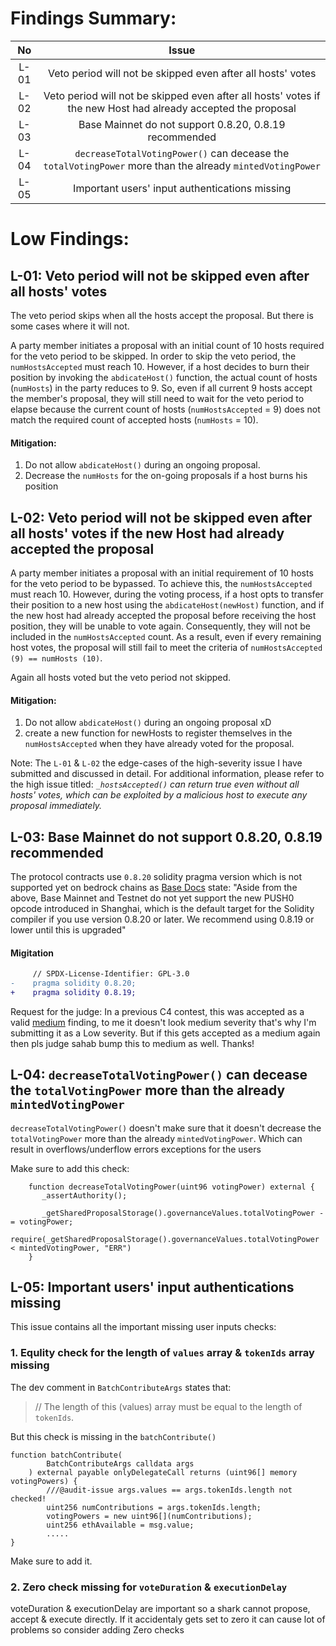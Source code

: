 # Findings Summary:
| No | Issue |
| :-----: | :-----: |
| L-01 | Veto period will not be skipped even after all hosts' votes |
| L-02 | Veto period will not be skipped even after all hosts' votes if the new Host had already accepted the proposal |
| L-03 | Base Mainnet do not support 0.8.20, 0.8.19 recommended |
| L-04 | `decreaseTotalVotingPower()` can decease the `totalVotingPower` more than the already `mintedVotingPower` |
| L-05 | Important users' input authentications missing |

# Low Findings:

## L-01: Veto period will not be skipped even after all hosts' votes
The veto period skips when all the hosts accept the proposal. But there is some cases where it will not.

A party member initiates a proposal with an initial count of 10 hosts required for the veto period to be skipped. In order to skip the veto period, the `numHostsAccepted` must reach 10. However, if a host decides to burn their position by invoking the `abdicateHost()` function, the actual count of hosts (`numHosts`) in the party reduces to 9. So, even if all current 9 hosts accept the member's proposal, they will still need to wait for the veto period to elapse because the current count of hosts (`numHostsAccepted` = 9) does not match the required count of accepted hosts (`numHosts` = 10).

#### Mitigation:
1. Do not allow `abdicateHost()` during an ongoing proposal.
2. Decrease the `numHosts` for the on-going proposals if a host burns his position

## L-02: Veto period will not be skipped even after all hosts' votes if the new Host had already accepted the proposal
A party member initiates a proposal with an initial requirement of 10 hosts for the veto period to be bypassed. To achieve this, the `numHostsAccepted` must reach 10. However, during the voting process, if a host opts to transfer their position to a new host using the `abdicateHost(newHost)` function, and if the new host had already accepted the proposal before receiving the host position, they will be unable to vote again. Consequently, they will not be included in the `numHostsAccepted` count. As a result, even if every remaining host votes, the proposal will still fail to meet the criteria of `numHostsAccepted (9) == numHosts (10)`.

Again all hosts voted but the veto period not skipped.

#### Mitigation:
1. Do not allow `abdicateHost()` during an ongoing proposal xD
2. create a new function for newHosts to register themselves in the `numHostsAccepted` when they have already voted for the proposal.

Note: The `L-01` & `L-02` the edge-cases of the high-severity issue I have submitted and discussed in detail. For additional information, please refer to the high issue titled: _`_hostsAccepted()` can return true even without all hosts' votes, which can be exploited by a malicious host to execute any proposal immediately._

## L-03: Base Mainnet do not support 0.8.20, 0.8.19 recommended
The protocol contracts use `0.8.20` solidity pragma version which is not supported yet on bedrock chains as [Base Docs](https://docs.base.org/differences/) state: "Aside from the above, Base Mainnet and Testnet do not yet support the new PUSH0 opcode introduced in Shanghai, which is the default target for the Solidity compiler if you use version 0.8.20 or later.
We recommend using 0.8.19 or lower until this is upgraded"

#### Migitation
```diff
     // SPDX-License-Identifier: GPL-3.0
-    pragma solidity 0.8.20;
+    pragma solidity 0.8.19;
```

Request for the judge: In a previous C4 contest, this was accepted as a valid [medium](https://github.com/code-423n4/2023-05-ambire-findings/issues/12) finding, to me it doesn't look medium severity that's why I'm submitting it as a Low severity. But if this gets accepted as a medium again then pls judge sahab bump this to medium as well. Thanks!

## L-04: `decreaseTotalVotingPower()` can decease the `totalVotingPower` more than the already `mintedVotingPower`
`decreaseTotalVotingPower()` doesn't make sure that it doesn't decrease the `totalVotingPower` more than the already `mintedVotingPower`. Which can result in overflows/underflow errors exceptions for the users

Make sure to add this check:
```solidity
    function decreaseTotalVotingPower(uint96 votingPower) external {
       _assertAuthority();

       _getSharedProposalStorage().governanceValues.totalVotingPower -= votingPower;
       require(_getSharedProposalStorage().governanceValues.totalVotingPower < mintedVotingPower, "ERR")
    }
```

## L-05: Important users' input authentications missing
This issue contains all the important missing user inputs checks:

### 1. Equlity check for the length of `values` array & `tokenIds` array missing
The dev comment in `BatchContributeArgs` states that:
> // The length of this (values) array must be equal to the length of `tokenIds`.

But this check is missing in the `batchContribute()`
```solidity
function batchContribute(
        BatchContributeArgs calldata args
    ) external payable onlyDelegateCall returns (uint96[] memory votingPowers) {
        ///@audit-issue args.values == args.tokenIds.length not checked!
        uint256 numContributions = args.tokenIds.length;
        votingPowers = new uint96[](numContributions);
        uint256 ethAvailable = msg.value;
        .....
}
```
Make sure to add it.

### 2. Zero check missing for `voteDuration` & `executionDelay`
voteDuration & executionDelay are important so a shark cannot propose, accept & execute directly. If it accidentaly gets set to zero it can cause lot of problems so consider adding Zero checks